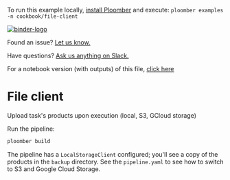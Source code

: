 <!-- start header -->
To run this example locally, [install Ploomber](https://docs.ploomber.io/en/latest/get-started/quick-start.html) and execute: `ploomber examples -n cookbook/file-client`

[![binder-logo](https://raw.githubusercontent.com/ploomber/projects/master/_static/open-in-jupyterlab.svg)](https://binder.ploomber.io/v2/gh/ploomber/binder-env/main?urlpath=git-pull%3Frepo%3Dhttps%253A%252F%252Fgithub.com%252Fploomber%252Fprojects%26urlpath%3Dlab%252Ftree%252Fprojects%252Fcookbook/file-client%252FREADME.ipynb%26branch%3Dmaster)

Found an issue? [Let us know.](https://github.com/ploomber/projects/issues/new?title=cookbook/file-client%20issue)

Have questions? [Ask us anything on Slack.](https://ploomber.io/community/)

For a notebook version (with outputs) of this file, [click here](https://github.com/ploomber/projects/blob/master/cookbook/file-client/README.ipynb)
<!-- end header -->



# File client

<!-- start description -->
Upload task's products upon execution (local, S3, GCloud storage)
<!-- end description -->

Run the pipeline:

```sh
ploomber build
```

The pipeline has a `LocalStorageClient` configured; you'll see a copy of the
products in the `backup` directory. See the `pipeline.yaml` to see how to
switch to S3 and Google Cloud Storage.
